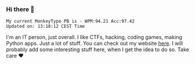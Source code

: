 ### Hi there 👋
<!-- PB START -->
```
My current MonkeyType PB is - WPM:94.21 Acc:97.42
Updated on: 13:18:12 CEST Time
```
<!-- PB END -->
I'm an IT person, just overall. I like CTFs, hacking, coding games, making Python apps. Just a lot of stuff.
You can check out my website [here](https://skill3472.github.io/).
I will probably add some interesting stuff here, when I get the idea to do so. Take care ❤️
